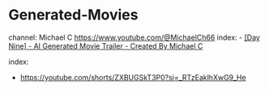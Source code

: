 # Generated-Movies
channel: Michael C https://www.youtube.com/@MichaelCh66 index: - [[Day Nine] - AI Generated Movie Trailer - Created By Michael C](https://youtu.be/WXC_ryGr-GA)

index:
- https://youtube.com/shorts/ZXBUGSkT3P0?si=_RTzEaklhXwG9_He
